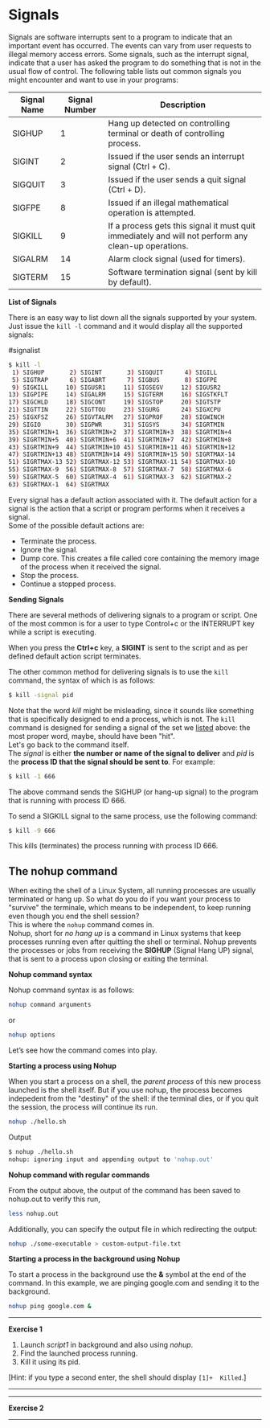 # Signals
Signals are software interrupts sent to a program to indicate that an important event has occurred. The events can vary from user requests to illegal memory access errors. 
Some signals, such as the interrupt signal, indicate that a user has asked the program to do something that is not in the usual flow of control.
The following table lists out common signals you might encounter and want to use in your programs:

| **Signal Name** |	**Signal Number** | **Description** |
| --- | --- | --- |
| SIGHUP | 1 | Hang up detected on controlling terminal or death of controlling process. |
| SIGINT | 2 | Issued if the user sends an interrupt signal (Ctrl + C). |
| SIGQUIT | 3 | Issued if the user sends a quit signal (Ctrl + D). |
| SIGFPE| 8 | Issued if an illegal mathematical operation is attempted. |
| SIGKILL| 9 | If a process gets this signal it must quit immediately and will not perform any clean-up operations. |
| SIGALRM | 14 | Alarm clock signal (used for timers). |
| SIGTERM | 15 | Software termination signal (sent by kill by default). |

**List of Signals**

There is an easy way to list down all the signals supported by your system. Just issue the ``kill -l`` command and it would display all the supported signals:

#signalist
```bash
$ kill -l
 1) SIGHUP       2) SIGINT       3) SIGQUIT      4) SIGILL
 5) SIGTRAP      6) SIGABRT      7) SIGBUS       8) SIGFPE
 9) SIGKILL     10) SIGUSR1     11) SIGSEGV     12) SIGUSR2
13) SIGPIPE     14) SIGALRM     15) SIGTERM     16) SIGSTKFLT
17) SIGCHLD     18) SIGCONT     19) SIGSTOP     20) SIGTSTP
21) SIGTTIN     22) SIGTTOU     23) SIGURG      24) SIGXCPU
25) SIGXFSZ     26) SIGVTALRM   27) SIGPROF     28) SIGWINCH
29) SIGIO       30) SIGPWR      31) SIGSYS      34) SIGRTMIN
35) SIGRTMIN+1  36) SIGRTMIN+2  37) SIGRTMIN+3  38) SIGRTMIN+4
39) SIGRTMIN+5  40) SIGRTMIN+6  41) SIGRTMIN+7  42) SIGRTMIN+8
43) SIGRTMIN+9  44) SIGRTMIN+10 45) SIGRTMIN+11 46) SIGRTMIN+12
47) SIGRTMIN+13 48) SIGRTMIN+14 49) SIGRTMIN+15 50) SIGRTMAX-14
51) SIGRTMAX-13 52) SIGRTMAX-12 53) SIGRTMAX-11 54) SIGRTMAX-10
55) SIGRTMAX-9  56) SIGRTMAX-8  57) SIGRTMAX-7  58) SIGRTMAX-6
59) SIGRTMAX-5  60) SIGRTMAX-4  61) SIGRTMAX-3  62) SIGRTMAX-2
63) SIGRTMAX-1  64) SIGRTMAX
```

Every signal has a default action associated with it. The default action for a signal is the action that a script or program performs when it receives a signal.<br>
Some of the possible default actions are:

* Terminate the process.
* Ignore the signal.
* Dump core. This creates a file called core containing the memory image of the process when it received the signal.
* Stop the process.
* Continue a stopped process.

**Sending Signals**

There are several methods of delivering signals to a program or script. One of the most common is for a user to type Control+c or the INTERRUPT key while a script is executing.

When you press the **Ctrl+c** key, a **SIGINT** is sent to the script and as per defined default action script terminates.

The other common method for delivering signals is to use the ``kill`` command, the syntax of which is as follows:
```bash
$ kill -signal pid
```
Note that the word *kill* might be misleading, since it sounds like something that is specifically designed to end a process, which is not. The ``kill`` command is designed for sending a signal of the set we [listed](#signalist) above: the most proper word, maybe, should have been "hit".
<br>
Let's go back to the command itself.<br>
The *signal* is either **the number or name of the signal to deliver** and *pid* is the **process ID that the signal should be sent to**. For example:

```bash
$ kill -1 666
```
The above command sends the SIGHUP (or hang-up signal) to the program that is running with process ID 666.

To send a SIGKILL signal to the same process, use the following command:
```bash
$ kill -9 666
```
This kills (terminates) the process running with process ID 666.

## The nohup command

When exiting the shell of a Linux System, all running processes are usually terminated or hang up. So what do you do if you want your process to "survive" the terminale, which means to be independent, to keep running even though you end the shell session?<br>
This is where the ``nohup`` command comes in.<br>
Nohup, short for *no hang up* is a command in Linux systems that keep processes running even after quitting the shell or terminal.
Nohup prevents the processes or jobs from receiving the **SIGHUP** (Signal Hang UP) signal, that is sent to a process upon closing or exiting the terminal.

**Nohup command syntax**

Nohup command syntax is as follows:
```bash
nohup command arguments
```
or
```bash
nohup options
```

Let’s see how the command comes into play.


**Starting a process using Nohup**

When you start a process on a shell, the *parent process* of this new process launched is the shell itself. But if you use nohup, the process becomes indepedent from the "destiny" of the shell: if the terminal dies, or if you quit the session, the process will continue its run.
```bash
nohup ./hello.sh 
```

Output
```bash
$ nohup ./hello.sh
nohup: ignoring input and appending output to 'nohup.out'
```

**Nohup command with regular commands**

From the output above, the output of the command has been saved to nohup.out to verify this run,
```bash
less nohup.out
```

Additionally, you can specify the output file in which redirecting the output:

```bash
nohup ./some-executable > custom-output-file.txt
```

**Starting a process in the background using Nohup**

To start a process in the background use the **&** symbol at the end of the command. 
In this example, we are pinging google.com and sending it to the background.
```bash
nohup ping google.com &
```

---
**Exercise 1**

1. Launch *script1* in background and also using *nohup*.
2. Find the launched process running.
3. Kill it using its pid.

  [Hint: if you type a second enter, the shell should display ``[1]+  Killed``.]

---


---
**Exercise 2**


 
---
